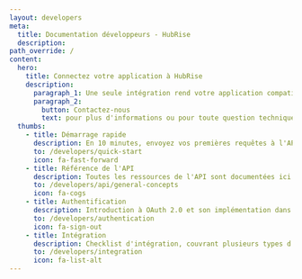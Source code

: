 ```yaml
---
layout: developers
meta:
  title: Documentation développeurs - HubRise
  description:
path_override: /
content:
  hero:
    title: Connectez votre application à HubRise
    description:
      paragraph_1: Une seule intégration rend votre application compatible avec tout l'écosystème HubRise.
      paragraph_2:
        button: Contactez-nous
        text: pour plus d'informations ou pour toute question technique.
  thumbs:
    - title: Démarrage rapide
      description: En 10 minutes, envoyez vos premières requêtes à l'API (en anglais)
      to: /developers/quick-start
      icon: fa-fast-forward
    - title: Référence de l'API
      description: Toutes les ressources de l'API sont documentées ici (en anglais)
      to: /developers/api/general-concepts
      icon: fa-cogs
    - title: Authentification
      description: Introduction à OAuth 2.0 et son implémentation dans HubRise (en anglais)
      to: /developers/authentication
      icon: fa-sign-out
    - title: Intégration
      description: Checklist d'intégration, couvrant plusieurs types d'applications (en anglais)
      to: /developers/integration
      icon: fa-list-alt
---
```

